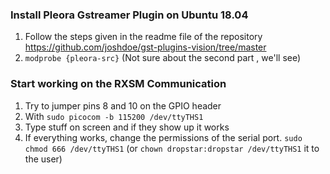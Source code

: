 ### Install Pleora Gstreamer Plugin on Ubuntu 18.04
1. Follow the steps given in the readme file of the repository https://github.com/joshdoe/gst-plugins-vision/tree/master
2. `modprobe {pleora-src}` (Not sure about the second part , we'll see)

### Start working on the RXSM Communication
1. Try to jumper pins 8 and 10 on the GPIO header
2. With `sudo picocom -b 115200 /dev/ttyTHS1`
3. Type stuff on screen and if they show up it works
4. If everything works, change the permissions of the serial port. `sudo chmod 666 /dev/ttyTHS1` (or `chown dropstar:dropstar /dev/ttyTHS1` it to the user)